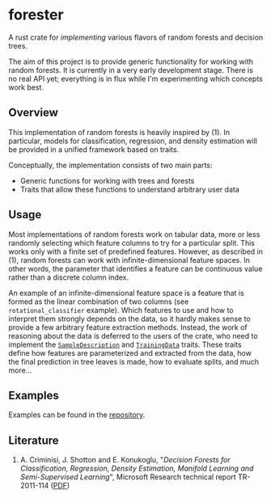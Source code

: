 # forester
A rust crate for *implementing* various flavors of random forests and
decision trees.

The aim of this project is to provide generic functionality for working
with random forests. It is currently in a very early development stage.
There is no real API yet; everything is in flux while I'm experimenting
which concepts work best.

## Overview

This implementation of random forests is heavily inspired by (1). In
particular, models for classification, regression, and density
estimation will be provided in a unified framework based on traits.

Conceptually, the implementation consists of two main parts:

- Generic functions for working with trees and forests
- Traits that allow these functions to understand arbitrary user data

## Usage

Most implementations of random forests work on tabular data, more or
less randomly selecting which feature columns to try for a particular
split. This works only with a finite set of predefined features.
However, as described in (1), random forests can work with
infinite-dimensional feature spaces. In other words, the parameter that
identifies a feature can be continuous value rather than a discrete
column index.

An example of an infinite-dimensional feature space is a feature that is
formed as the linear combination of two columns (see
`rotational_classifier` example). Which features to use and how to
interpret them strongly depends on the data, so it hardly makes sense to
provide a few arbitrary feature extraction methods. Instead, the work
of reasoning about the data is deferred to the users of the crate, who
need to implement the [`SampleDescription`][SampleDescription] and
[`TrainingData`][TrainingData] traits. These traits define how features
are parameterized and extracted from the data, how the final prediction
in tree leaves is made, how to evaluate splits, and much more...

## Examples

Examples can be found in the [repository][repo].


## Literature

1. A. Criminisi, J. Shotton and E. Konukoglu, "*Decision Forests for
   Classification, Regression, Density Estimation, Manifold Learning and
   Semi-Supervised Learning*", Microsoft Research technical report
   TR-2011-114 ([PDF][1])


[1]: https://www.microsoft.com/en-us/research/wp-content/uploads/2016/02/decisionForests_MSR_TR_2011_114.pdf

[repo]: https://github.com/mbillingr/forester

[SampleDescription]: https://docs.rs/forester/0.0.2/forester/data/trait.SampleDescription.html
[TrainingData]: https://docs.rs/forester/0.0.2/forester/data/trait.TrainingData.html